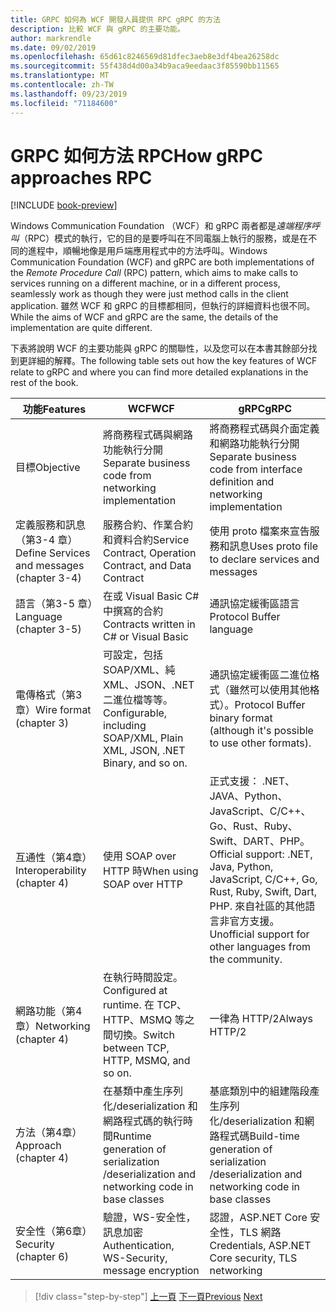 ```yaml
---
title: GRPC 如何為 WCF 開發人員提供 RPC gRPC 的方法
description: 比較 WCF 與 gRPC 的主要功能。
author: markrendle
ms.date: 09/02/2019
ms.openlocfilehash: 65d61c8246569d81dfec3aeb8e3df4bea26258dc
ms.sourcegitcommit: 55f438d4d00a34b9aca9eedaac3f85590bb11565
ms.translationtype: MT
ms.contentlocale: zh-TW
ms.lasthandoff: 09/23/2019
ms.locfileid: "71184600"
---
```

# <a name="how-grpc-approaches-rpc"></a><span data-ttu-id="b67fe-103">GRPC 如何方法 RPC</span><span class="sxs-lookup"><span data-stu-id="b67fe-103">How gRPC approaches RPC</span></span>

[!INCLUDE [book-preview](../../../includes/book-preview.md)]

<span data-ttu-id="b67fe-104">Windows Communication Foundation （WCF）和 gRPC 兩者都是*遠端程序呼叫*（RPC）模式的執行，它的目的是要呼叫在不同電腦上執行的服務，或是在不同的進程中，順暢地像是用戶端應用程式中的方法呼叫。</span><span class="sxs-lookup"><span data-stu-id="b67fe-104">Windows Communication Foundation (WCF) and gRPC are both implementations of the *Remote Procedure Call* (RPC) pattern, which aims to make calls to services running on a different machine, or in a different process, seamlessly work as though they were just method calls in the client application.</span></span> <span data-ttu-id="b67fe-105">雖然 WCF 和 gRPC 的目標都相同，但執行的詳細資料也很不同。</span><span class="sxs-lookup"><span data-stu-id="b67fe-105">While the aims of WCF and gRPC are the same, the details of the implementation are quite different.</span></span>

<span data-ttu-id="b67fe-106">下表將說明 WCF 的主要功能與 gRPC 的關聯性，以及您可以在本書其餘部分找到更詳細的解釋。</span><span class="sxs-lookup"><span data-stu-id="b67fe-106">The following table sets out how the key features of WCF relate to gRPC and where you can find more detailed explanations in the rest of the book.</span></span>

| <span data-ttu-id="b67fe-107">功能</span><span class="sxs-lookup"><span data-stu-id="b67fe-107">Features</span></span> | <span data-ttu-id="b67fe-108">WCF</span><span class="sxs-lookup"><span data-stu-id="b67fe-108">WCF</span></span> | <span data-ttu-id="b67fe-109">gRPC</span><span class="sxs-lookup"><span data-stu-id="b67fe-109">gRPC</span></span> |
| -------- | --- | ---- |
| <span data-ttu-id="b67fe-110">目標</span><span class="sxs-lookup"><span data-stu-id="b67fe-110">Objective</span></span> | <span data-ttu-id="b67fe-111">將商務程式碼與網路功能執行分開</span><span class="sxs-lookup"><span data-stu-id="b67fe-111">Separate business code from networking implementation</span></span> | <span data-ttu-id="b67fe-112">將商務程式碼與介面定義和網路功能執行分開</span><span class="sxs-lookup"><span data-stu-id="b67fe-112">Separate business code from interface definition and networking implementation</span></span> |
| <span data-ttu-id="b67fe-113">定義服務和訊息（第3-4 章）</span><span class="sxs-lookup"><span data-stu-id="b67fe-113">Define Services and messages (chapter 3-4)</span></span>  | <span data-ttu-id="b67fe-114">服務合約、作業合約和資料合約</span><span class="sxs-lookup"><span data-stu-id="b67fe-114">Service Contract, Operation Contract, and Data Contract</span></span> | <span data-ttu-id="b67fe-115">使用 proto 檔案來宣告服務和訊息</span><span class="sxs-lookup"><span data-stu-id="b67fe-115">Uses proto file to declare services and messages</span></span> |
| <span data-ttu-id="b67fe-116">語言（第3-5 章）</span><span class="sxs-lookup"><span data-stu-id="b67fe-116">Language (chapter 3-5)</span></span> | <span data-ttu-id="b67fe-117">在或 Visual Basic C#中撰寫的合約</span><span class="sxs-lookup"><span data-stu-id="b67fe-117">Contracts written in C# or Visual Basic</span></span> | <span data-ttu-id="b67fe-118">通訊協定緩衝區語言</span><span class="sxs-lookup"><span data-stu-id="b67fe-118">Protocol Buffer language</span></span> |
| <span data-ttu-id="b67fe-119">電傳格式（第3章）</span><span class="sxs-lookup"><span data-stu-id="b67fe-119">Wire format (chapter 3)</span></span> | <span data-ttu-id="b67fe-120">可設定，包括 SOAP/XML、純 XML、JSON、.NET 二進位檔等等。</span><span class="sxs-lookup"><span data-stu-id="b67fe-120">Configurable, including SOAP/XML, Plain XML, JSON, .NET Binary, and so on.</span></span> | <span data-ttu-id="b67fe-121">通訊協定緩衝區二進位格式（雖然可以使用其他格式）。</span><span class="sxs-lookup"><span data-stu-id="b67fe-121">Protocol Buffer binary format (although it's possible to use other formats).</span></span>
| <span data-ttu-id="b67fe-122">互通性（第4章）</span><span class="sxs-lookup"><span data-stu-id="b67fe-122">Interoperability (chapter 4)</span></span> | <span data-ttu-id="b67fe-123">使用 SOAP over HTTP 時</span><span class="sxs-lookup"><span data-stu-id="b67fe-123">When using SOAP over HTTP</span></span> | <span data-ttu-id="b67fe-124">正式支援： .NET、JAVA、Python、JavaScript、C/C++、Go、Rust、Ruby、Swift、DART、PHP。</span><span class="sxs-lookup"><span data-stu-id="b67fe-124">Official support: .NET, Java, Python, JavaScript, C/C++, Go, Rust, Ruby, Swift, Dart, PHP.</span></span> <span data-ttu-id="b67fe-125">來自社區的其他語言非官方支援。</span><span class="sxs-lookup"><span data-stu-id="b67fe-125">Unofficial support for other languages from the community.</span></span> |
| <span data-ttu-id="b67fe-126">網路功能（第4章）</span><span class="sxs-lookup"><span data-stu-id="b67fe-126">Networking (chapter 4)</span></span> | <span data-ttu-id="b67fe-127">在執行時間設定。</span><span class="sxs-lookup"><span data-stu-id="b67fe-127">Configured at runtime.</span></span> <span data-ttu-id="b67fe-128">在 TCP、HTTP、MSMQ 等之間切換。</span><span class="sxs-lookup"><span data-stu-id="b67fe-128">Switch between TCP, HTTP, MSMQ, and so on.</span></span> | <span data-ttu-id="b67fe-129">一律為 HTTP/2</span><span class="sxs-lookup"><span data-stu-id="b67fe-129">Always HTTP/2</span></span> |
| <span data-ttu-id="b67fe-130">方法（第4章）</span><span class="sxs-lookup"><span data-stu-id="b67fe-130">Approach (chapter 4)</span></span> | <span data-ttu-id="b67fe-131">在基類中產生序列化/deserialization 和網路程式碼的執行時間</span><span class="sxs-lookup"><span data-stu-id="b67fe-131">Runtime generation of serialization /deserialization and networking code in base classes</span></span> | <span data-ttu-id="b67fe-132">基底類別中的組建階段產生序列化/deserialization 和網路程式碼</span><span class="sxs-lookup"><span data-stu-id="b67fe-132">Build-time generation of serialization /deserialization and networking code in base classes</span></span> |
| <span data-ttu-id="b67fe-133">安全性（第6章）</span><span class="sxs-lookup"><span data-stu-id="b67fe-133">Security (chapter 6)</span></span> | <span data-ttu-id="b67fe-134">驗證，WS-安全性，訊息加密</span><span class="sxs-lookup"><span data-stu-id="b67fe-134">Authentication, WS-Security, message encryption</span></span> | <span data-ttu-id="b67fe-135">認證，ASP.NET Core 安全性，TLS 網路</span><span class="sxs-lookup"><span data-stu-id="b67fe-135">Credentials, ASP.NET Core security, TLS networking</span></span> |

>[!div class="step-by-step"]
><span data-ttu-id="b67fe-136">[上一頁](grpc-overview.md)
>[下一頁](interface-definition-language.md)</span><span class="sxs-lookup"><span data-stu-id="b67fe-136">[Previous](grpc-overview.md)
[Next](interface-definition-language.md)</span></span>
